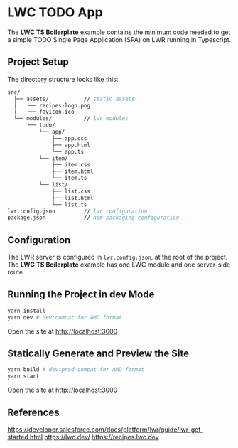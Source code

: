 # LWC TODO App

The **LWC TS Boilerplate** example contains the minimum code needed to get a simple TODO Single Page Application (SPA) on LWR running in Typescript.

## Project Setup

The directory structure looks like this:

```fs
src/
  ├── assets/           // static assets
  │   └── recipes-logo.png
  |   └── favicon.ico
  └── modules/          // lwc modules
      └── todo/
          └── app/
              ├── app.css
              ├── app.html
              └── app.ts
          └── item/
              ├── item.css
              ├── item.html
              └── item.ts
          └── list/
              ├── list.css
              ├── list.html
              └── list.ts                            
lwr.config.json         // lwr configuration
package.json            // npm packaging configuration
```

## Configuration

The LWR server is configured in `lwr.config.json`, at the root of the project. The **LWC TS Boilerplate** example has one LWC module and one server-side route.

## Running the Project in dev Mode

```bash
yarn install
yarn dev # dev:compat for AMD format
```

Open the site at [http://localhost:3000](http://localhost:3000)

## Statically Generate and Preview the Site

```bash
yarn build # dev:prod-compat for AMD format
yarn start
```

Open the site at [http://localhost:3000](http://localhost:3000)

## References

<https://developer.salesforce.com/docs/platform/lwr/guide/lwr-get-started.html>
<https://lwc.dev/>
<https://recipes.lwc.dev>